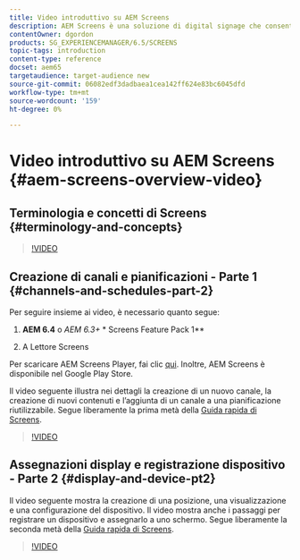 ```yaml
---
title: Video introduttivo su AEM Screens
description: AEM Screens è una soluzione di digital signage che consente ai professionisti del marketing di pubblicare esperienze digitali dinamiche e interattive su diversi tipi di schermi.
contentOwner: dgordon
products: SG_EXPERIENCEMANAGER/6.5/SCREENS
topic-tags: introduction
content-type: reference
docset: aem65
targetaudience: target-audience new
source-git-commit: 06082edf3dadbaea1cea142ff624e83bc6045dfd
workflow-type: tm+mt
source-wordcount: '159'
ht-degree: 0%

---
```



# Video introduttivo su AEM Screens {#aem-screens-overview-video}

## Terminologia e concetti di Screens {#terminology-and-concepts}

>[!VIDEO](https://video.tv.adobe.com/v/21353?quality=9)


## Creazione di canali e pianificazioni - Parte 1 {#channels-and-schedules-part-2}

Per seguire insieme ai video, è necessario quanto segue:

1. **AEM 6.4** o **AEM 6.3*+ &#x200B;** Screens Feature Pack 1**

1. A Lettore Screens

Per scaricare AEM Screens Player, fai clic [qui](https://download.macromedia.com/screens/). Inoltre, AEM Screens è disponibile nel Google Play Store. <!-- LINK IS 404 WITH NO SUITABLE REPLACEMENT See [Installing and Configuring Screens](https://helpx.adobe.com/experience-manager/6-4/help/sites-deploying/configuring-screens-introduction.html) for more details. -->

Il video seguente illustra nei dettagli la creazione di un nuovo canale, la creazione di nuovi contenuti e l’aggiunta di un canale a una pianificazione riutilizzabile. Segue liberamente la prima metà della [Guida rapida di Screens](kickstart-for-aem-screens.md).

>[!VIDEO](https://video.tv.adobe.com/v/21387?quality=9)

## Assegnazioni display e registrazione dispositivo - Parte 2 {#display-and-device-pt2}

Il video seguente mostra la creazione di una posizione, una visualizzazione e una configurazione del dispositivo. Il video mostra anche i passaggi per registrare un dispositivo e assegnarlo a uno schermo. Segue liberamente la seconda metà della [Guida rapida di Screens](kickstart-for-aem-screens.md).

>[!VIDEO](https://video.tv.adobe.com/v/21411?quality=9)

